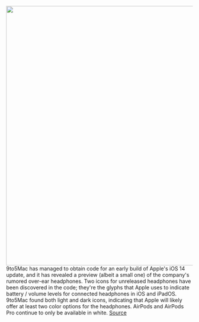 <img src='https://cdn.vox-cdn.com/thumbor/Wj6lSJvL6Hk0qzwdfkhosHdPI1M=/0x0:2040x1360/1200x800/filters:focal(857x517:1183x843)/cdn.vox-cdn.com/uploads/chorus_image/image/66468376/acastro_190218_1777_apple_streaming_0002.0.jpg' width='700px' /><br/>
9to5Mac has managed to obtain code for an early build of Apple's iOS 14 update, and it has revealed a preview (albeit a small one) of the company's rumored over-ear headphones. Two icons for unreleased headphones have been discovered in the code; they're the glyphs that Apple uses to indicate battery / volume levels for connected headphones in iOS and iPadOS. 9to5Mac found both light and dark icons, indicating that Apple will likely offer at least two color options for the headphones. AirPods and AirPods Pro continue to only be available in white.
<a href='https://www.theverge.com/2020/3/9/21171581/apple-over-ear-headphones-leak-ios-14-airpods'> Source <a/>